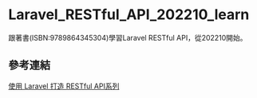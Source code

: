 # Laravel_RESTful_API_202210_learn
跟著書(ISBN:9789864345304)學習Laravel RESTful API，從202210開始。
## 參考連結
[使用 Laravel 打造 RESTful API系列](https://ithelp.ithome.com.tw/users/20105865/ironman/2466)

